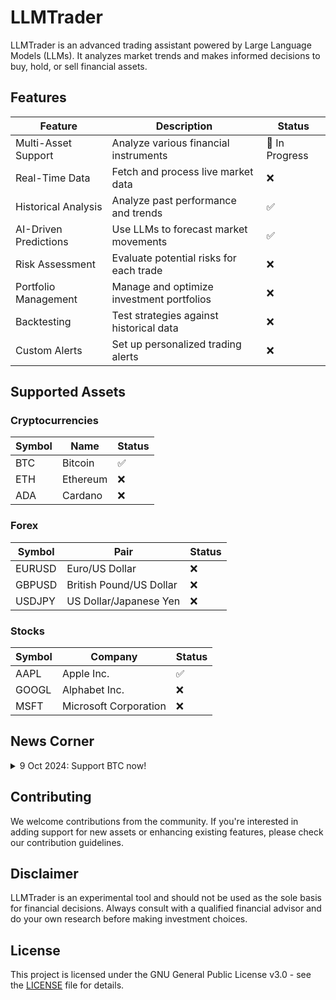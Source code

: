 # LLMTrader

LLMTrader is an advanced trading assistant powered by Large Language Models (LLMs). It analyzes market trends and makes informed decisions to buy, hold, or sell financial assets.

## Features

| Feature | Description | Status |
|---------|-------------|--------|
| Multi-Asset Support | Analyze various financial instruments | 🚧 In Progress |
| Real-Time Data | Fetch and process live market data | ❌ |
| Historical Analysis | Analyze past performance and trends | ✅ |
| AI-Driven Predictions | Use LLMs to forecast market movements | ✅ |
| Risk Assessment | Evaluate potential risks for each trade | ❌ |
| Portfolio Management | Manage and optimize investment portfolios | ❌ |
| Backtesting | Test strategies against historical data | ❌ |
| Custom Alerts | Set up personalized trading alerts | ❌ |

## Supported Assets

### Cryptocurrencies

| Symbol | Name | Status |
|--------|------|--------|
| BTC | Bitcoin | ✅ |
| ETH | Ethereum | ❌ |
| ADA | Cardano | ❌ |

### Forex

| Symbol | Pair | Status |
|--------|------|--------|
| EURUSD | Euro/US Dollar | ❌ |
| GBPUSD | British Pound/US Dollar | ❌ |
| USDJPY | US Dollar/Japanese Yen | ❌ |

### Stocks

| Symbol | Company | Status |
|--------|---------|--------|
| AAPL | Apple Inc. | ✅ |
| GOOGL | Alphabet Inc. | ❌ |
| MSFT | Microsoft Corporation | ❌ |

## News Corner

<details>
<summary>9 Oct 2024: Support BTC now!</summary>

LLMTrader is currently in active development. As of now, it supports:

- Historical analysis for Bitcoin (BTC)
- AI-driven predictions using selected LLM models

We are continuously working on expanding our asset coverage and improving our prediction algorithms. Stay tuned for updates!

</details>

## Contributing

We welcome contributions from the community. If you're interested in adding support for new assets or enhancing existing features, please check our contribution guidelines.

## Disclaimer

LLMTrader is an experimental tool and should not be used as the sole basis for financial decisions. Always consult with a qualified financial advisor and do your own research before making investment choices.

## License

This project is licensed under the GNU General Public License v3.0 - see the [LICENSE](LICENSE) file for details.